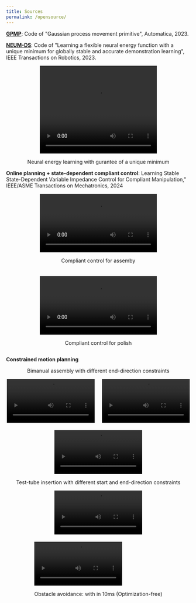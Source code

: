 ```yaml
---
title: Sources
permalink: /opensource/
---
```


[**GPMP**](files/GPMP_openSourced.zip): Code of "Gaussian process movement primitive", Automatica, 2023.

[**NEUM-DS**](files/NEUM_openSOurced.zip): Code of "Learning a flexible neural energy function with a unique minimum for globally stable and accurate demonstration learning", IEEE Transactions on Robotics, 2023.

<div style="text-align:center;">
<video width="320" height="240" controls>
  <source src="https://zhjin-real.github.io/files/BendedLine-fixed.mp4" type="video/mp4" >
</video>
  <p> Neural energy learning with gurantee of a unique minimum </p>
</div>

**Online planning + state-dependent compliant control**: Learning Stable State-Dependent Variable Impedance Control for Compliant Manipulation," IEEE/ASME Transactions on Mechatronics, 2024

<div style="display:flex; justify-content:center; gap:20px; flex-wrap:wrap;">
  <div>
    <video controls width="320">
      <source src="https://zhjin-real.github.io/files/assembly-fixed.mp4" type="video/mp4">
    </video>
    <p style="text-align:center;">Compliant control for assemby</p>
  </div>

  <div>
    <video controls width="320">
      <source src="https://zhjin-real.github.io/files/polish-fixed.mp4" type="video/mp4">
    </video>
    <p style="text-align:center;">Compliant control for polish</p>
  </div>
</div>

**Constrained motion planning**

<p style="text-align:center;">Bimanual assembly with different end-direction constraints</p>

<div style="display:flex; justify-content:center; gap:20px; flex-wrap:wrap;">
  <div>
    <video controls width="240">
      <source src="https://zhjin-real.github.io/files/exp1_video1-fixed.mp4" type="video/mp4">
    </video>
  </div>

  <div>
    <video controls width="240">
      <source src="https://zhjin-real.github.io/files/exp1_video2-fixed.mp4" type="video/mp4">
    </video>
  </div>

   <div>
    <video controls width="240">
      <source src="https://zhjin-real.github.io/files/exp1_video3-fixed.mp4" type="video/mp4">
    </video>
  </div>
</div>

<p style="text-align:center;">Test-tube insertion with different start and end-direction constraints</p>

<div style="display:flex; justify-content:center; gap:20px; flex-wrap:wrap;">
  <div>
    <video controls width="240">
      <source src="https://zhjin-real.github.io/files/exp2_video1-fixed.mp4" type="video/mp4">
    </video>
  </div>

   <div>
    <video controls width="240">
      <source src="https://zhjin-real.github.io/files/exp2_video4.mp4-fixed" type="video/mp4">
    </video>
    <p style="text-align:center;">Obstacle avoidance: with in 10ms (Optimization-free)</p>
  </div>
</div>
